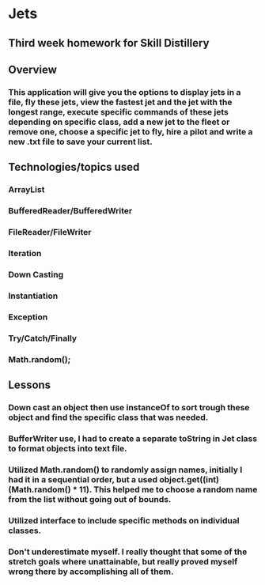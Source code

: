 # Jets

## Third week homework for Skill Distillery

## Overview
### This application will give you the options to display jets in a file, fly these jets, view the fastest jet and the jet with the longest range, execute specific commands of these jets depending on specific class, add a new jet to the fleet or remove one, choose a specific jet to fly, hire a pilot and write a new .txt file to save your current list.

## Technologies/topics used
### ArrayList
### BufferedReader/BufferedWriter
### FileReader/FileWriter
### Iteration
### Down Casting
### Instantiation
### Exception
### Try/Catch/Finally
### Math.random();

##  Lessons
### Down cast an object then use instanceOf to sort trough these object and find the specific class that was needed.

### BufferWriter use, I had to create a separate toString in Jet class to format objects into text file.

### Utilized Math.random() to randomly assign names, initially I had it in a sequential order, but a used object.get((int)(Math.random() * 11). This helped me to choose a random name from the list without going out of bounds.

### Utilized interface to include specific methods on individual classes.

### Don't underestimate myself. I really thought that some of the stretch goals where unattainable, but really proved myself wrong there by accomplishing all of them.  
